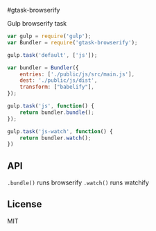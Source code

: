 #gtask-browserify

Gulp browserify task

```js
var gulp = require('gulp');
var Bundler = require('gtask-browserify');

gulp.task('default', ['js']);

var bundler = Bundler({
    entries: ['./public/js/src/main.js'],
    dest: './public/js/dist',
    transform: ["babelify"],
});

gulp.task('js', function() {
    return bundler.bundle();
});

gulp.task('js-watch', function() {
    return bundler.watch();
})
```

## API

`.bundle()` runs browserify
`.watch()` runs watchify

## License
MIT
